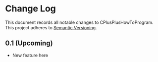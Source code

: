 # Change Log
This document records all notable changes to CPlusPlusHowToProgram.  
This project adheres to [Semantic Versioning](http://semver.org/).

## 0.1 (Upcoming)
* New feature here
